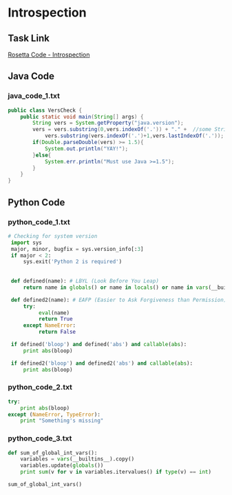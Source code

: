 # Introspection

## Task Link
[Rosetta Code - Introspection](https://rosettacode.org/wiki/Introspection)

## Java Code
### java_code_1.txt
```java
public class VersCheck {
	public static void main(String[] args) {
		String vers = System.getProperty("java.version");
		vers = vers.substring(0,vers.indexOf('.')) + "." +  //some String fiddling to get the version number into a usable form
			vers.substring(vers.indexOf('.')+1,vers.lastIndexOf('.'));
		if(Double.parseDouble(vers) >= 1.5){
			System.out.println("YAY!");
		}else{
			System.err.println("Must use Java >=1.5");
		}
	}
}

```

## Python Code
### python_code_1.txt
```python
# Checking for system version
 import sys
 major, minor, bugfix = sys.version_info[:3]
 if major < 2:
     sys.exit('Python 2 is required')
 
 
 def defined(name): # LBYL (Look Before You Leap)
     return name in globals() or name in locals() or name in vars(__builtins__)

 def defined2(name): # EAFP (Easier to Ask Forgiveness than Permission)
     try:
          eval(name)
          return True
     except NameError:
          return False

 if defined('bloop') and defined('abs') and callable(abs):
     print abs(bloop)

 if defined2('bloop') and defined2('abs') and callable(abs):
     print abs(bloop)

```

### python_code_2.txt
```python
try:
    print abs(bloop)
except (NameError, TypeError):
    print "Something's missing"

```

### python_code_3.txt
```python
def sum_of_global_int_vars():
    variables = vars(__builtins__).copy()
    variables.update(globals())
    print sum(v for v in variables.itervalues() if type(v) == int)

sum_of_global_int_vars()

```

